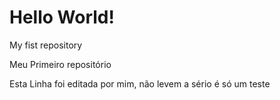 # Hello World!
 My fist repository 

 Meu Primeiro repositório

Esta Linha foi editada por mim, não levem a sério é só um teste


